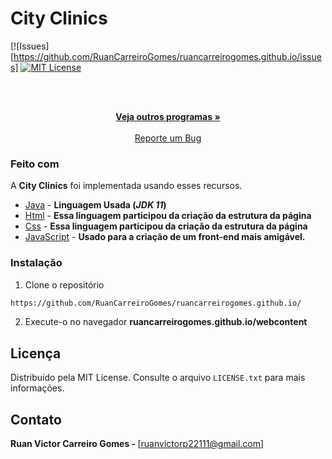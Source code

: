 # City Clinics

<!-- PROJECT SHIELDS -->
[![Issues][https://github.com/RuanCarreiroGomes/ruancarreirogomes.github.io/issues]
[![MIT License][license-shield]][license-url]

<!-- PROJECT LOGO -->
<br />
<p align="center">
    <br />
    <a href="https://github.com/RuanCarreiroGomes"><strong>Veja outros programas »</strong></a>
    <br />
    <br />
    <a href="https://github.com/RuanCarreiroGomes/ruancarreirogomes.github.io/issues">Reporte um Bug</a>
  </p>
</p>

### Feito com

A <strong>City Clinics</strong> foi implementada usando esses recursos.

* [Java](https://www.oracle.com/java/) - <strong>Linguagem Usada (*JDK 11*)</strong>
* [Html](https://www.w3.org/TR/html52/) - <strong>Essa linguagem participou da criação da estrutura da página</strong>
* [Css](https://www.w3c.br/divulgacao/guiasreferencia/css2/) - <strong>Essa linguagem participou da criação da estrutura da página</strong>
* [JavaScript](https://developer.mozilla.org/pt-BR/docs/Web/JavaScript) - <strong>Usado para a criação de um front-end mais amigável.</strong>


### Instalação

1. Clone o repositório
```sh
https://github.com/RuanCarreiroGomes/ruancarreirogomes.github.io/
```
2. Execute-o no navegador <strong>ruancarreirogomes.github.io/webcontent</strong>


<!-- LICENSE -->
## Licença

Distribuído pela MIT License. Consulte o arquivo `LICENSE.txt` para mais informações.

<!-- CONTACT -->
## Contato

<strong>Ruan Victor Carreiro Gomes - </strong> [ruanvictorp22111@gmail.com]

<!-- MARKDOWN LINKS & IMAGES -->
[issues-shield]: https://img.shields.io/github/issues/othneildrew/Best-README-Template.svg?style=flat-square
[issues-url]: https://github.com/NICKNAME_DO_SEU_GITHUB/NOME_DESSE_REPOSITORIO/issues
[license-shield]: https://img.shields.io/github/license/othneildrew/Best-README-Template.svg?style=flat-square
[license-url]: https://github.com/NICKNAME_DO_SEU_GITHUB/NOME_DESSE_REPOSITORIO/blob/master/LICENSE.txt
[linkedin-shield]: https://img.shields.io/badge/-LinkedIn-black.svg?style=flat-square&logo=linkedin&colorB=555
[linkedin-url]: URL_DO_SEU_LINKEDIN_AQUI
